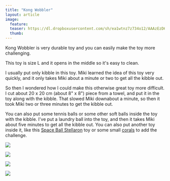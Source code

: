 ```yaml
---
title: "Kong Wobbler"
layout: article
image:
  feature:
  teaser: https://dl.dropboxusercontent.com/sh/ea1wtnz7z734o12/AAAzEzD6QvL2GbZMGS6FuLhOa/aktivointilelut/kongit/DSC12971-245px.jpg
  thumb:
---
```


Kong Wobbler is very durable toy and you can easily make the toy more challenging.

This toy is size L and it opens in the middle so it's easy to clean.

I usually put only kibble in this toy. Miki learned the idea of this toy very quickly, and it only takes Miki about a minute or two to get all the kibble out.

So then I wondered how I could make this otherwise great toy more difficult. I cut about 20 x 20 cm (about 8" x 8") piece from a towel, and put it in the toy along with the kibble. That slowed Miki downabout a minute, so then it took Miki two or three minutes to get the kibble out.

You can also put some tennis balls or some other soft balls inside the toy with the kibble. I've put a laundry ball into the toy, and then it takes Miki about five minutes to get all the kibble out. You can also put another toy inside it, like this [Space Ball Stellaron](/en/treat-dispensers/space-ball-stellaron/) toy or some small [corals](https://minimuutti.com/en/activation/corals/) to add the challenge.

[![](https://dl.dropboxusercontent.com/sh/ea1wtnz7z734o12/AAB5ph3fDeq_8Ar94AOpWDpLa/aktivointilelut/kongit/DSC12846_2-800px.jpg)](https://dl.dropboxusercontent.com/sh/ea1wtnz7z734o12/AABMwR0FbwtSutSjC1GCUBKga/aktivointilelut/kongit/DSC12846_2.jpg)

[![](https://dl.dropboxusercontent.com/sh/ea1wtnz7z734o12/AABCq_leStxg7FJntAHtbV1-a/aktivointilelut/kongit/DSC12971_2-800px.jpg)](https://dl.dropboxusercontent.com/sh/ea1wtnz7z734o12/AAASXZ8I472p_GdZYPwcAVlBa/aktivointilelut/kongit/DSC12971_2.jpg)

[![](https://dl.dropboxusercontent.com/sh/ea1wtnz7z734o12/AAAad4vrs3JRQdqfsgFN1-nPa/aktivointilelut/kongit/DSC57921-800px.jpg)](https://dl.dropboxusercontent.com/sh/ea1wtnz7z734o12/AABWzOtLflO4PwsHr64rEbdYa/aktivointilelut/kongit/DSC57921.jpg)

[![](https://dl.dropboxusercontent.com/sh/ea1wtnz7z734o12/AAB-1eJtz-X_hrj3IEKFUraxa/aktivointilelut/kongit/DS41310-800px.jpg)](https://dl.dropboxusercontent.com/sh/ea1wtnz7z734o12/AAAxK7-0bJyTMWkcpKDb0Y4ca/aktivointilelut/kongit/DS41310.jpg)
